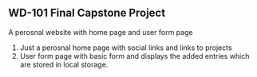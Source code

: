 ## WD-101 Final Capstone Project

A perosnal website with home page and user form page

1. Just a perosnal home page with social links and links to projects
2. User form page with basic form and displays the added entries which are stored in local storage.